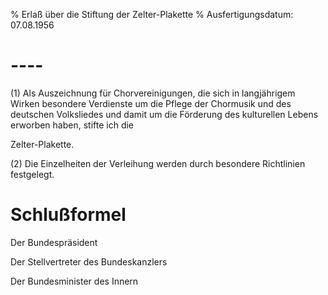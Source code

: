 % Erlaß über die Stiftung der Zelter-Plakette
% Ausfertigungsdatum: 07.08.1956
 
# ----

(1) Als Auszeichnung für Chorvereinigungen, die sich in langjährigem Wirken besondere Verdienste um die Pflege der Chormusik und des deutschen Volksliedes und damit um die Förderung des kulturellen Lebens erworben haben, stifte ich die

  
Zelter-Plakette.

(2) Die Einzelheiten der Verleihung werden durch besondere Richtlinien festgelegt.

# Schlußformel

Der Bundespräsident  

Der Stellvertreter des Bundeskanzlers  

Der Bundesminister des Innern
